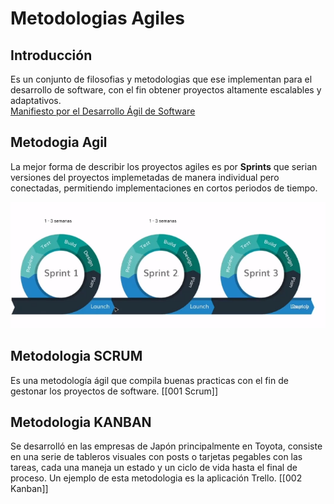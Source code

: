 # Metodologias Agiles

## Introducción

Es un conjunto de filosofias y metodologias que ese implementan para el desarrollo de software, con el fin obtener proyectos altamente escalables y adaptativos.  
[Manifiesto por el Desarrollo Ágil de Software](https://agilemanifesto.org/iso/es/manifesto.html)

## Metodogia Agil

La mejor forma de describir los proyectos agiles es por **Sprints** que serian versiones del proyectos implemetadas de manera individual pero conectadas, permitiendo implementaciones en cortos periodos de tiempo.

![Metodologias Agiles](./anexos/metodoagil.png)

## Metodologia SCRUM

Es una metodología ágil que compila buenas practicas con el fin de gestonar los proyectos de software.
[[001 Scrum]]

## Metodologia KANBAN

Se desarrolló en las empresas de Japón principalmente en Toyota, consiste en una serie de tableros visuales con posts o tarjetas pegables con las tareas, cada una maneja un estado y un ciclo de vida hasta el final de proceso. Un ejemplo de esta metodologia es la aplicación Trello.
[[002 Kanban]] 